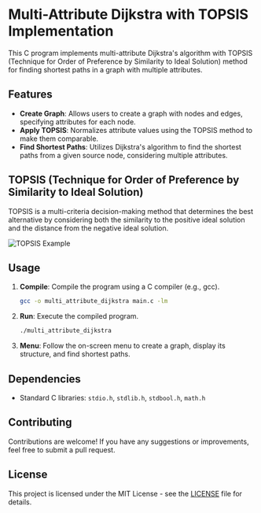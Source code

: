 # Multi-Attribute Dijkstra with TOPSIS Implementation

This C program implements multi-attribute Dijkstra's algorithm with TOPSIS (Technique for Order of Preference by Similarity to Ideal Solution) method for finding shortest paths in a graph with multiple attributes.

## Features

- **Create Graph**: Allows users to create a graph with nodes and edges, specifying attributes for each node.
- **Apply TOPSIS**: Normalizes attribute values using the TOPSIS method to make them comparable.
- **Find Shortest Paths**: Utilizes Dijkstra's algorithm to find the shortest paths from a given source node, considering multiple attributes.

## TOPSIS (Technique for Order of Preference by Similarity to Ideal Solution)

TOPSIS is a multi-criteria decision-making method that determines the best alternative by considering both the similarity to the positive ideal solution and the distance from the negative ideal solution. 

![TOPSIS Example](topsis_example.png)

<!-- Insert image of TOPSIS example here -->

## Usage

1. **Compile**: Compile the program using a C compiler (e.g., gcc).
    ```bash
    gcc -o multi_attribute_dijkstra main.c -lm
    ```

2. **Run**: Execute the compiled program.
    ```bash
    ./multi_attribute_dijkstra
    ```

3. **Menu**: Follow the on-screen menu to create a graph, display its structure, and find shortest paths.

## Dependencies

- Standard C libraries: `stdio.h`, `stdlib.h`, `stdbool.h`, `math.h`

## Contributing

Contributions are welcome! If you have any suggestions or improvements, feel free to submit a pull request.

## License

This project is licensed under the MIT License - see the [LICENSE](LICENSE) file for details.
